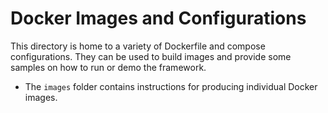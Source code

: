 Docker Images and Configurations
================================

This directory is home to a variety of Dockerfile and compose configurations.  They can be used to build images and provide some samples on how to run or demo the framework.

* The `images` folder contains instructions for producing individual Docker images.